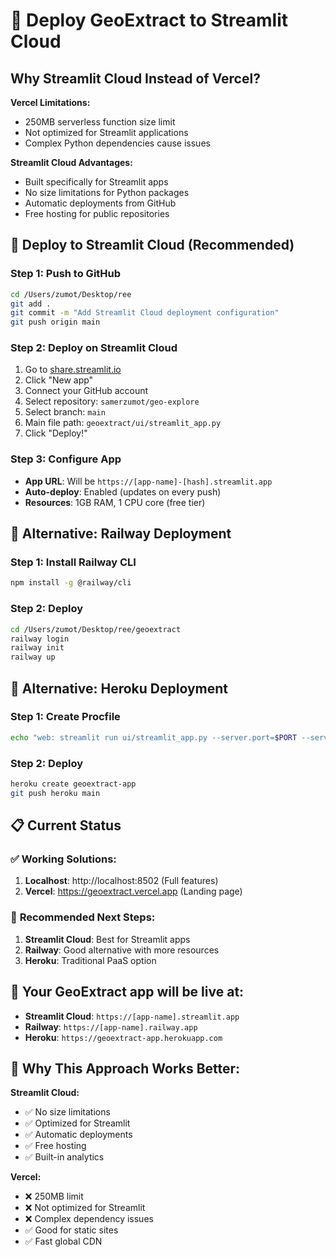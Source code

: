 # 🚀 Deploy GeoExtract to Streamlit Cloud

## Why Streamlit Cloud Instead of Vercel?

**Vercel Limitations:**
- 250MB serverless function size limit
- Not optimized for Streamlit applications
- Complex Python dependencies cause issues

**Streamlit Cloud Advantages:**
- Built specifically for Streamlit apps
- No size limitations for Python packages
- Automatic deployments from GitHub
- Free hosting for public repositories

## 🚀 **Deploy to Streamlit Cloud (Recommended)**

### Step 1: Push to GitHub
```bash
cd /Users/zumot/Desktop/ree
git add .
git commit -m "Add Streamlit Cloud deployment configuration"
git push origin main
```

### Step 2: Deploy on Streamlit Cloud
1. Go to [share.streamlit.io](https://share.streamlit.io)
2. Click "New app"
3. Connect your GitHub account
4. Select repository: `samerzumot/geo-explore`
5. Select branch: `main`
6. Main file path: `geoextract/ui/streamlit_app.py`
7. Click "Deploy!"

### Step 3: Configure App
- **App URL**: Will be `https://[app-name]-[hash].streamlit.app`
- **Auto-deploy**: Enabled (updates on every push)
- **Resources**: 1GB RAM, 1 CPU core (free tier)

## 🎯 **Alternative: Railway Deployment**

### Step 1: Install Railway CLI
```bash
npm install -g @railway/cli
```

### Step 2: Deploy
```bash
cd /Users/zumot/Desktop/ree/geoextract
railway login
railway init
railway up
```

## 🎯 **Alternative: Heroku Deployment**

### Step 1: Create Procfile
```bash
echo "web: streamlit run ui/streamlit_app.py --server.port=$PORT --server.address=0.0.0.0" > Procfile
```

### Step 2: Deploy
```bash
heroku create geoextract-app
git push heroku main
```

## 📋 **Current Status**

### ✅ **Working Solutions:**
1. **Localhost**: http://localhost:8502 (Full features)
2. **Vercel**: https://geoextract.vercel.app (Landing page)

### 🚀 **Recommended Next Steps:**
1. **Streamlit Cloud**: Best for Streamlit apps
2. **Railway**: Good alternative with more resources
3. **Heroku**: Traditional PaaS option

## 🎉 **Your GeoExtract app will be live at:**
- **Streamlit Cloud**: `https://[app-name].streamlit.app`
- **Railway**: `https://[app-name].railway.app`
- **Heroku**: `https://geoextract-app.herokuapp.com`

## 🔧 **Why This Approach Works Better:**

**Streamlit Cloud:**
- ✅ No size limitations
- ✅ Optimized for Streamlit
- ✅ Automatic deployments
- ✅ Free hosting
- ✅ Built-in analytics

**Vercel:**
- ❌ 250MB limit
- ❌ Not optimized for Streamlit
- ❌ Complex dependency issues
- ✅ Good for static sites
- ✅ Fast global CDN
